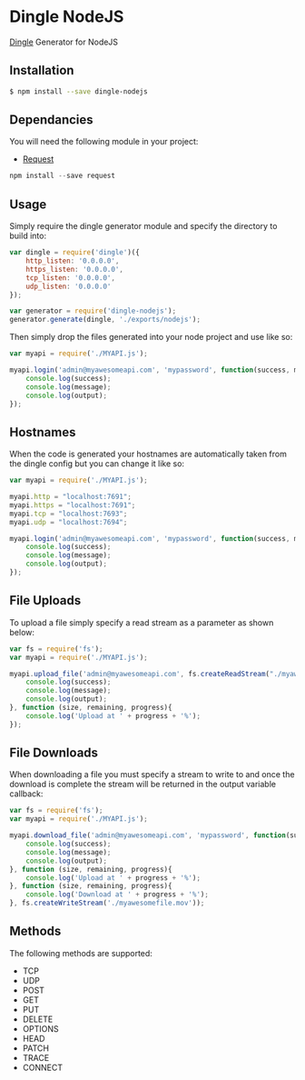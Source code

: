 # Dingle NodeJS
[Dingle](https://github.com/Vmlweb/Dingle) Generator for NodeJS

## Installation

```bash
$ npm install --save dingle-nodejs
```

## Dependancies

You will need the following module in your project:

  * [Request](https://github.com/request/request)
  
```javascript
npm install --save request
```

## Usage

Simply require the dingle generator module and specify the directory to build into:

```javascript
var dingle = require('dingle')({
    http_listen: '0.0.0.0',
    https_listen: '0.0.0.0',
    tcp_listen: '0.0.0.0',
    udp_listen: '0.0.0.0'
});

var generator = require('dingle-nodejs');
generator.generate(dingle, './exports/nodejs');
```

Then simply drop the files generated into your node project and use like so:

```javascript
var myapi = require('./MYAPI.js');

myapi.login('admin@myawesomeapi.com', 'mypassword', function(success, message, output){
	console.log(success);
	console.log(message);
	console.log(output);
});
```

## Hostnames

When the code is generated your hostnames are automatically taken from the dingle config but you can change it like so:

```javascript
var myapi = require('./MYAPI.js');

myapi.http = "localhost:7691";
myapi.https = "localhost:7691";
myapi.tcp = "localhost:7693";
myapi.udp = "localhost:7694";

myapi.login('admin@myawesomeapi.com', 'mypassword', function(success, message, output){
	console.log(success);
	console.log(message);
	console.log(output);
});
```
 
## File Uploads

To upload a file simply specify a read stream as a parameter as shown below:

```javascript
var fs = require('fs');
var myapi = require('./MYAPI.js');

myapi.upload_file('admin@myawesomeapi.com', fs.createReadStream("./myawesomefile.png"), function(success, message, output){
	console.log(success);
	console.log(message);
	console.log(output);
}, function (size, remaining, progress){
	console.log('Upload at ' + progress + '%');
}); 
```
 
## File Downloads

When downloading a file you must specify a stream to write to and once the download is complete the stream will be returned in the output variable callback:

```javascript
var fs = require('fs');
var myapi = require('./MYAPI.js');

myapi.download_file('admin@myawesomeapi.com', 'mypassword', function(success, message, output){
	console.log(success);
	console.log(message);
	console.log(output);
}, function (size, remaining, progress){
	console.log('Upload at ' + progress + '%');
}, function (size, remaining, progress){
	console.log('Download at ' + progress + '%');
}, fs.createWriteStream('./myawesomefile.mov'));
```

## Methods

The following methods are supported:

  * TCP
  * UDP
  * POST
  * GET
  * PUT
  * DELETE
  * OPTIONS
  * HEAD
  * PATCH
  * TRACE
  * CONNECT